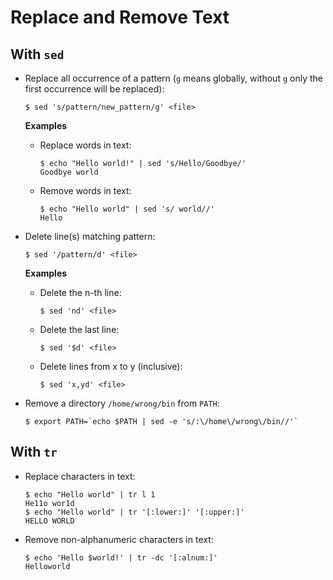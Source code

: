 # Replace and Remove Text

## With `sed`

* Replace all occurrence of a pattern (`g` means globally, without `g` only the first occurrence will be replaced):

  ```console
  $ sed 's/pattern/new_pattern/g' <file>
  ```

  **Examples**

  * Replace words in text:

    ```console
    $ echo "Hello world!" | sed 's/Hello/Goodbye/'
    Goodbye world
    ```

  * Remove words in text:

    ```console
    $ echo "Hello world" | sed 's/ world//'
    Hello
    ```

* Delete line(s) matching pattern:

  ```console
  $ sed '/pattern/d' <file>
  ```

  **Examples**

  * Delete the n-th line:

    ```console
    $ sed 'nd' <file>
    ```

  * Delete the last line:

    ```console
    $ sed '$d' <file>
    ```

  * Delete lines from x to y (inclusive):

    ```console
    $ sed 'x,yd' <file>
    ```

* Remove a directory `/home/wrong/bin` from `PATH`:

  ```console
  $ export PATH=`echo $PATH | sed -e 's/:\/home\/wrong\/bin//'`
  ```

## With `tr`

* Replace characters in text:

  ```console
  $ echo "Hello world" | tr l 1
  He11o wor1d
  $ echo "Hello world" | tr '[:lower:]' '[:upper:]'
  HELLO WORLD
  ```

* Remove non-alphanumeric characters in text:

  ```console
  $ echo 'Hello $world!' | tr -dc '[:alnum:]'
  Helloworld
  ```
